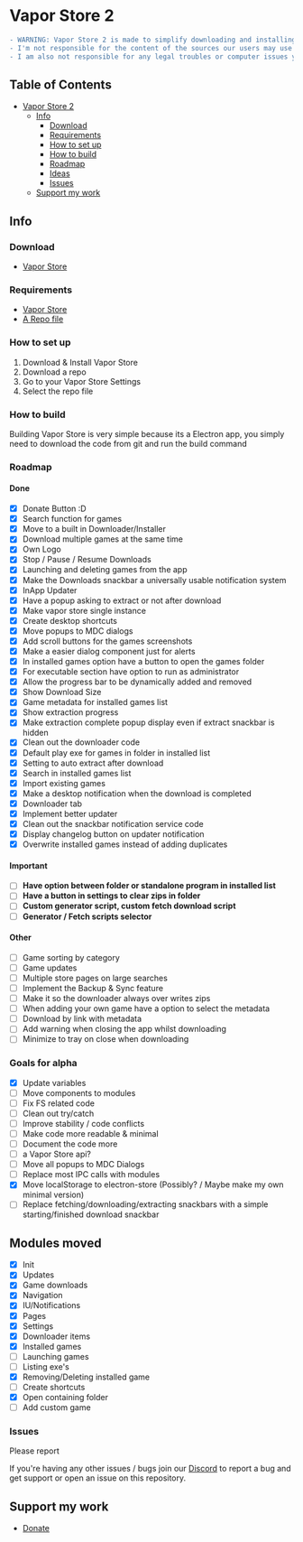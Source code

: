 # Vapor Store 2

```diff
- WARNING: Vapor Store 2 is made to simplify downloading and installing games in a preinstalled format from the internet via a repository/source
- I'm not responsible for the content of the sources our users may use
- I am also not responsible for any legal troubles or computer issues you may face
```

## Table of Contents  <!-- no toc -->
- [Vapor Store 2](#vapor-store-2)
  - [Info](#info)
    - [Download](#download)
    - [Requirements](#requirements)
    - [How to set up](#how-to-set-up)
    - [How to build](#how-to-build-it-yourself)
    - [Roadmap](#roadmap)
    - [Ideas](#ideas)
    - [Issues](#issues)
  - [Support my work](#support-my-work)

## Info

### Download

- [Vapor Store](https://get-vapor.vercel.app/downloads.html)

### Requirements

- [Vapor Store](https://get-vapor.vercel.app/downloads.html)
- [A Repo file](https://discord.gg/ZjDTpmf)

### How to set up

1. Download & Install Vapor Store
2. Download a repo
3. Go to your Vapor Store Settings
4. Select the repo file

### How to build

Building Vapor Store is very simple because its a Electron app, you simply need to download the code from git and run the build command

### Roadmap

#### Done
- [x] Donate Button :D
- [x] Search function for games
- [x] Move to a built in Downloader/Installer
- [x] Download multiple games at the same time
- [x] Own Logo
- [x] Stop / Pause / Resume Downloads
- [x] Launching and deleting games from the app
- [x] Make the Downloads snackbar a universally usable notification system
- [x] InApp Updater
- [x] Have a popup asking to extract or not after download
- [x] Make vapor store single instance
- [x] Create desktop shortcuts
- [x] Move popups to MDC dialogs
- [x] Add scroll buttons for the games screenshots
- [x] Make a easier dialog component just for alerts
- [x] In installed games option have a button to open the games folder
- [x] For executable section have option to run as administrator
- [x] Allow the progress bar to be dynamically added and removed
- [x] Show Download Size
- [x] Game metadata for installed games list
- [x] Show extraction progress
- [x] Make extraction complete popup display even if extract snackbar is hidden
- [x] Clean out the downloader code
- [x] Default play exe for games in folder in installed list
- [x] Setting to auto extract after download
- [x] Search in installed games list
- [x] Import existing games
- [x] Make a desktop notification when the download is completed
- [x] Downloader tab
- [x] Implement better updater
- [x] Clean out the snackbar notification service code
- [x] Display changelog button on updater notification
- [x] Overwrite installed games instead of adding duplicates

#### Important
- [ ] **Have option between folder or standalone program in installed list**
- [ ] **Have a button in settings to clear zips in folder**
- [ ] **Custom generator script, custom fetch download script**
- [ ] **Generator / Fetch scripts selector**
#### Other
- [ ] Game sorting by category
- [ ] Game updates
- [ ] Multiple store pages on large searches
- [ ] Implement the Backup & Sync feature
- [ ] Make it so the downloader always over writes zips
- [ ] When adding your own game have a option to select the metadata
- [ ] Download by link with metadata
- [ ] Add warning when closing the app whilst downloading
- [ ] Minimize to tray on close when downloading

### Goals for alpha
- [x] Update variables
- [ ] Move components to modules
- [ ] Fix FS related code
- [ ] Clean out try/catch
- [ ] Improve stability / code conflicts
- [ ] Make code more readable & minimal  
- [ ] Document the code more
- [ ] a Vapor Store api?
- [ ] Move all popups to MDC Dialogs
- [ ] Replace most IPC calls with modules
- [x] Move localStorage to electron-store (Possibly? / Maybe make my own minimal version)
- [ ] Replace fetching/downloading/extracting snackbars with a simple starting/finished download snackbar

## Modules moved

- [x] Init
- [x] Updates
- [x] Game downloads
- [x] Navigation
- [x] IU/Notifications
- [x] Pages
- [x] Settings
- [x] Downloader items
- [x] Installed games
- [ ] Launching games
- [ ] Listing exe's
- [x] Removing/Deleting installed game
- [ ] Create shortcuts
- [x] Open containing folder
- [ ] Add custom game

### Issues 

Please report

If you're having any other issues / bugs join our [Discord](https://discord.gg/ZjDTpmf) to report a bug and get support or open an issue on this repository.

## Support my work

 - [Donate](https://ko-fi.com/sushy)
